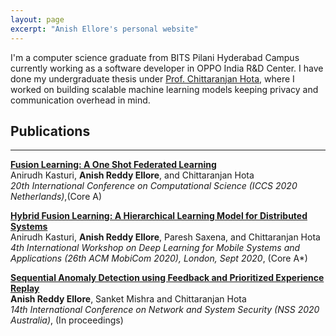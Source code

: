 ```yaml
---
layout: page
excerpt: "Anish Ellore's personal website"
---
```


I'm a computer science graduate from BITS Pilani Hyderabad Campus currently working as a software developer in OPPO India R&D Center. I have done my undergraduate thesis under [Prof. Chittaranjan Hota](https://www.bits-pilani.ac.in/hyderabad/chittaranjanhota/Profile), where I worked on building scalable machine learning models keeping privacy and communication overhead in mind.
## Publications
----

[**Fusion Learning: A One Shot Federated Learning**](https://link.springer.com/chapter/10.1007/978-3-030-50420-5_31)
<br />
Anirudh Kasturi, **Anish Reddy Ellore**, and Chittaranjan Hota
<br />
_20th International Conference on Computational Science (ICCS 2020 Netherlands)_,(Core A)
<br />

[**Hybrid Fusion Learning: A Hierarchical Learning Model for Distributed Systems**](https://dl.acm.org/doi/10.1145/3410338.3412339)
<br />
Anirudh Kasturi, **Anish Reddy Ellore**, Paresh Saxena, and Chittaranjan Hota
<br />
_4th International Workshop on Deep Learning for Mobile Systems and Applications (26th ACM MobiCom 2020), London, Sept 2020_, (Core A*)

[**Sequential Anomaly Detection using Feedback and Prioritized Experience Replay**]()
<br />
**Anish Reddy Ellore**, Sanket Mishra and Chittaranjan Hota
<br />
_14th International Conference on Network and System Security (NSS 2020 Australia)_, (In proceedings)

